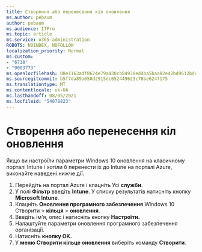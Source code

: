 ```yaml
---
title: Створення або перенесення кіл оновлення
ms.author: pebaum
author: pebaum
ms.audience: ITPro
ms.topic: article
ms.service: o365-administration
ROBOTS: NOINDEX, NOFOLLOW
localization_priority: Normal
ms.custom:
- "6718"
- "9003773"
ms.openlocfilehash: 08e1163adf8624e79a430cb84938ed4ba5baa82e42bd9612bde8ad18efd0b3cb
ms.sourcegitcommit: b5f7da89a650d2915dc652449623c78be6247175
ms.translationtype: MT
ms.contentlocale: uk-UA
ms.lasthandoff: 08/05/2021
ms.locfileid: "54078823"
---
```

# <a name="how-to-create-or-migrate-update-rings"></a>Створення або перенесення кіл оновлення

Якщо ви настроїли параметри Windows 10 оновлення на класичному порталі Intune і хотіли б перенести їх до Intune на порталі Azure, виконайте наведені нижче дії.

1. Перейдіть на портал Azure і клацніть Усі **служби**.
2. У полі **Фільтр** введіть **Intune**. У списку результатів натисніть кнопку **Microsoft Intune**.
3. Клацніть **Оновлення програмного забезпечення** Windows 10 Створити  >  **кільця**  >  **оновлення**.
4. Введіть ім'я, опис і натисніть кнопку **Настроїти.**
5. Налаштуйте параметри оновлення програмного забезпечення організації.
6. Натисніть **кнопку OK.**
7. У **меню Створити кільце оновлення** виберіть команду **Створити**.
